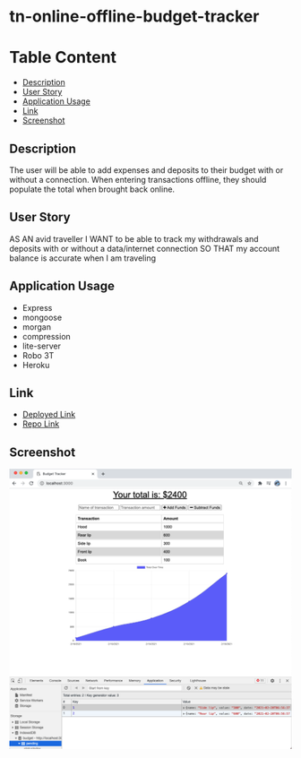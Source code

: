 # tn-online-offline-budget-tracker

# Table Content
- [Description](#Description)
- [User Story](#User-Story)
- [Application Usage](#Application-Usage)
- [Link](#Link)
- [Screenshot](#Screenshot)

## Description
The user will be able to add expenses and deposits to their budget with or without a connection. When entering transactions offline, they should populate the total when brought back online.

## User Story
AS AN avid traveller
I WANT to be able to track my withdrawals and deposits with or without a data/internet connection
SO THAT my account balance is accurate when I am traveling

## Application Usage
* Express
* mongoose
* morgan
* compression
* lite-server
* Robo 3T
* Heroku

## Link
* [Deployed Link]()
* [Repo Link](https://github.com/trucn0215/tn-online-offline-budget-tracker)

## Screenshot
![Home Page](public/image/Budget-Tracker-Demo.png)